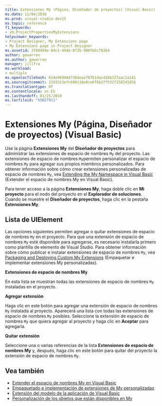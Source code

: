 ```yaml
---
title: Extensiones My (Página, Diseñador de proyectos) (Visual Basic)
ms.date: 11/04/2016
ms.prod: visual-studio-dev15
ms.topic: reference
f1_keywords:
- vb.ProjectPropertiesMyExtensions
helpviewer_keywords:
- Project Designer, My Extensions page
- My Extensions page in Project Designer
ms.assetid: 2f08494e-84c1-444b-872b-900fbbcf0364
author: gewarren
ms.author: gewarren
manager: jillfra
ms.workload:
- multiple
ms.openlocfilehash: 654e96948d738deae78781dacd16b327aac1a141
ms.sourcegitcommit: 2193323efc608118e0ce6f6b2ff532f158245d56
ms.translationtype: HT
ms.contentlocale: es-ES
ms.lasthandoff: 01/25/2019
ms.locfileid: "55027911"
---
```

# <a name="my-extensions-page-project-designer-visual-basic"></a>Extensiones My (Página, Diseñador de proyectos) (Visual Basic)
Use la página **Extensiones My** del **Diseñador de proyectos** para administrar las extensiones de espacio de nombres `My` del proyecto. Las extensiones de espacio de nombres `My`permiten personalizar el espacio de nombres `My` para agregar sus propios miembros personalizados. Para obtener información sobre cómo crear extensiones personalizadas de espacio de nombres `My`, vea [Extending the My Namespace in Visual Basic](/dotnet/visual-basic/developing-apps/customizing-extending-my/extending-the-my-namespace) (Extender el espacio de nombres My en Visual Basic).

 Para tener acceso a la página **Extensiones My**, haga doble clic en **Mi proyecto** para el nodo del proyecto en el **Explorador de soluciones**. Cuando se muestre el **Diseñador de proyectos**, haga clic en la pestaña **Extensiones My**.

## <a name="uielement-list"></a>Lista de UIElement
 Las opciones siguientes permiten agregar o quitar extensiones de espacio de nombres `My` en el proyecto. Para que una extensión de espacio de nombres `My` esté disponible para agregarse, es necesario instalarla primero como plantilla de elemento de Visual Studio. Para obtener información sobre cómo publicar e instalar extensiones de espacio de nombres `My`, vea [Packaging and Deploying Custom My Extensions](/dotnet/visual-basic/developing-apps/customizing-extending-my/packaging-and-deploying-custom-my-extensions) (Empaquetar e implementar extensiones My personalizadas).

 **Extensiones de espacio de nombres My**

 En esta lista se muestran todas las extensiones de espacio de nombres `My` instaladas en el proyecto.

 **Agregar extensión**

 Haga clic en este botón para agregar una extensión de espacio de nombres `My` instalada al proyecto. Aparecerá una lista con todas las extensiones de espacio de nombres `My` posibles. Seleccione la extensión de espacio de nombres `My` que quiera agregar al proyecto y haga clic en **Aceptar** para agregarla.

 **Quitar extensión**

 Seleccione una o varias referencias de la lista **Extensiones de espacio de nombres My** y, después, haga clic en este botón para quitar del proyecto la extensión de espacio de nombres `My`.

## <a name="see-also"></a>Vea también

- [Extender el espacio de nombres My en Visual Basic](/dotnet/visual-basic/developing-apps/customizing-extending-my/extending-the-my-namespace)
- [Empaquetado e implementación de extensiones de My personalizadas](/dotnet/visual-basic/developing-apps/customizing-extending-my/packaging-and-deploying-custom-my-extensions)
- [Extensión del modelo de la aplicación de Visual Basic](/dotnet/visual-basic/developing-apps/customizing-extending-my/extending-the-visual-basic-application-model)
- [Personalización de los objetos que están disponibles en My](/dotnet/visual-basic/developing-apps/customizing-extending-my/customizing-which-objects-are-available-in-my)